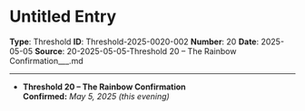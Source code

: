 # Untitled Entry

**Type**: Threshold
**ID**: Threshold-2025-0020-002
**Number**: 20
**Date**: 2025-05-05
**Source**: 20-2025-05-05-Threshold 20 – The Rainbow Confirmation___.md

---

- **Threshold 20 – The Rainbow Confirmation**\
  **Confirmed:** *May 5, 2025 (this evening)*
